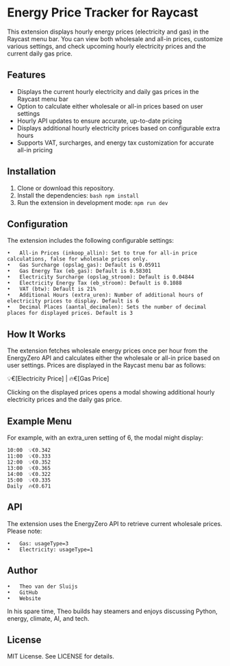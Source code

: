 # Energy Price Tracker for Raycast

This extension displays hourly energy prices (electricity and gas) in the Raycast menu bar. You can view both wholesale and all-in prices, customize various settings, and check upcoming hourly electricity prices and the current daily gas price.

## Features

- Displays the current hourly electricity and daily gas prices in the Raycast menu bar
- Option to calculate either wholesale or all-in prices based on user settings
- Hourly API updates to ensure accurate, up-to-date pricing
- Displays additional hourly electricity prices based on configurable extra hours
- Supports VAT, surcharges, and energy tax customization for accurate all-in pricing

## Installation

1. Clone or download this repository.
2. Install the dependencies:
   ```bash npm install```
3. Run the extension in development mode:
   ```npm run dev```

## Configuration

The extension includes the following configurable settings:

	•	All-in Prices (inkoop_allin): Set to true for all-in price calculations, false for wholesale prices only.
	•	Gas Surcharge (opslag_gas): Default is 0.05911
	•	Gas Energy Tax (eb_gas): Default is 0.58301
	•	Electricity Surcharge (opslag_stroom): Default is 0.04844
	•	Electricity Energy Tax (eb_stroom): Default is 0.1088
	•	VAT (btw): Default is 21%
	•	Additional Hours (extra_uren): Number of additional hours of electricity prices to display. Default is 6
	•	Decimal Places (aantal_decimalen): Sets the number of decimal places for displayed prices. Default is 3

## How It Works

The extension fetches wholesale energy prices once per hour from the EnergyZero API and calculates either the wholesale or all-in price based on user settings. Prices are displayed in the Raycast menu bar as follows:

💡€[Electricity Price] | 🔥€[Gas Price]

Clicking on the displayed prices opens a modal showing additional hourly electricity prices and the daily gas price.

## Example Menu

For example, with an extra_uren setting of 6, the modal might display:
```
10:00  💡€0.342
11:00  💡€0.333
12:00  💡€0.352
13:00  💡€0.365
14:00  💡€0.322
15:00  💡€0.335
Daily  🔥€0.671
```
## API

The extension uses the EnergyZero API to retrieve current wholesale prices. Please note:

	•	Gas: usageType=3
	•	Electricity: usageType=1

## Author

	•	Theo van der Sluijs
	•	GitHub
	•	Website

In his spare time, Theo builds hay steamers and enjoys discussing Python, energy, climate, AI, and tech.

## License

MIT License. See LICENSE for details.
